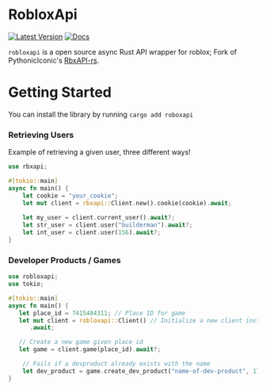 # RobloxApi
[![Latest Version](https://img.shields.io/crates/v/robloxapi.svg)](https://crates.io/crates/robloxapi) [![Docs](https://img.shields.io/badge/docs.rs-robloxapi-green)](https://docs.rs/robloxapi)

`robloxapi` is a open source async Rust API wrapper for roblox; Fork of PythonicIconic's [RbxAPI-rs](https://github.com/PythonicIconic/RbxAPI-rs). 

# Getting Started
You can install the library by running `cargo add roboxapi`

### Retrieving Users
Example of retrieving a given user, three different ways!
```rust
use rbxapi;

#[tokio::main]
async fn main() {
    let cookie = "your_cookie";
    let mut client = rbxapi::Client.new().cookie(cookie).await;
    
    let my_user = client.current_user().await?;
    let str_user = client.user("builderman").await?;
    let int_user = client.user(156).await?;
}
```

### Developer Products / Games
```rust
use robloxapi;
use tokio;

#[tokio::main]
async fn main() {
   let place_id = 7415484311; // Place ID for game
   let mut client = robloxapi::Client() // Initialize a new client instance
      .await;

   // Create a new game given place id
   let game = client.game(place_id).await?;

    // Fails if a devproduct already exists with the name
    let dev_product = game.create_dev_product("name-of-dev-product", 17).await?;
}

```
